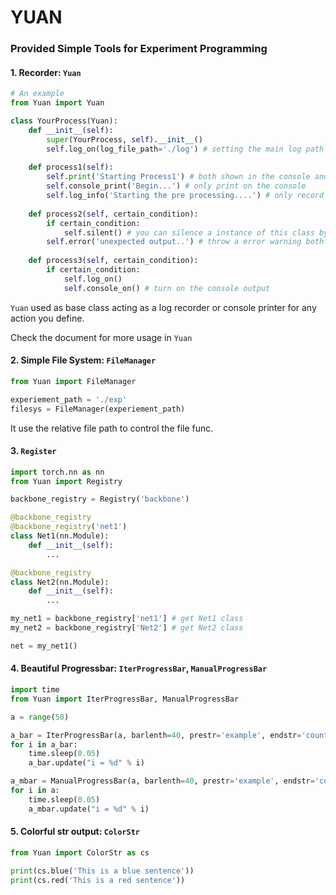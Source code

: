 # YUAN 
### Provided Simple Tools for Experiment Programming

#### 1. Recorder: `Yuan`
```python
# An example
from Yuan import Yuan

class YourProcess(Yuan):
    def __init__(self):
        super(YourProcess, self).__init__()
        self.log_on(log_file_path='./log') # setting the main log path
        
    def process1(self):
        self.print('Starting Process1') # both shown in the console and log
        self.console_print('Begin...') # only print on the console
        self.log_info('Starting the pre processing....') # only record in the main log
        
    def process2(self, certain_condition):
        if certain_condition:
            self.silent() # you can silence a instance of this class by using is func
        self.error('unexpected output..') # throw a error warning both on recorder and console
            
    def process3(self, certain_condition):
        if certain_condition:
            self.log_on()
            self.console_on() # turn on the console output
```
`Yuan` used as base class acting as a log recorder or console printer
for any action you define.

Check the document for more usage in `Yuan`

#### 2. Simple File System: `FileManager`
```python
from Yuan import FileManager

experiement_path = './exp'
filesys = FileManager(experiement_path)
```
It use the relative file path to control the file func.

#### 3. `Register`
```python
import torch.nn as nn
from Yuan import Registry

backbone_registry = Registry('backbone')

@backbone_registry
@backbone_registry('net1')
class Net1(nn.Module):
    def __init__(self):
        ...

@backbone_registry
class Net2(nn.Module):
    def __init__(self):
        ...

my_net1 = backbone_registry['net1'] # get Net1 class
my_net2 = backbone_registry['Net2'] # get Net2 class

net = my_net1()
```

#### 4. Beautiful Progressbar: `IterProgressBar`, `ManualProgressBar`
```python
import time
from Yuan import IterProgressBar, ManualProgressBar

a = range(50)

a_bar = IterProgressBar(a, barlenth=40, prestr='example', endstr='counting...')
for i in a_bar:
    time.sleep(0.05)
    a_bar.update("i = %d" % i)

a_mbar = ManualProgressBar(a, barlenth=40, prestr='example', endstr='counting...')
for i in a:
    time.sleep(0.05)
    a_mbar.update("i = %d" % i)
```

#### 5. Colorful str output: `ColorStr`
```python
from Yuan import ColorStr as cs

print(cs.blue('This is a blue sentence'))
print(cs.red('This is a red sentence'))
```